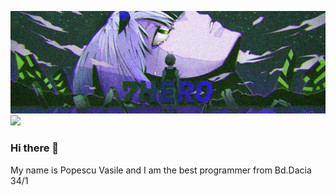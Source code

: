 ![](https://github.com/7Hero/7Hero/blob/master/1546050828-ff6d400901eff85d9b5fe7f44893fb63.jpeg)
![](http://3.250.78.79:3000/vasea)


### Hi there 👋
My name is Popescu Vasile and I am the best programmer from Bd.Dacia 34/1
<!--
**7Hero/7Hero** is a ✨ _special_ ✨ repository because its `README.md` (this file) appears on your GitHub profile.

Here are some ideas to get you started:

- 🔭 I’m currently working on ...
- 🌱 I’m currently learning ...
- 👯 I’m looking to collaborate on ...
- 🤔 I’m looking for help with ...
- 💬 Ask me about ...
- 📫 How to reach me: ...
- 😄 Pronouns: ...
- ⚡ Fun fact: ...
-->
 

